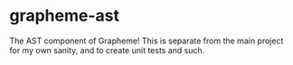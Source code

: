 # grapheme-ast
The AST component of Grapheme! This is separate from the main project for my own sanity, and to create unit tests and such.
